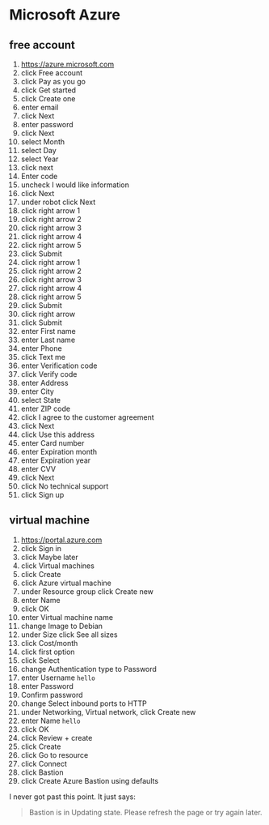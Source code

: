 # Microsoft Azure

## free account

1. https://azure.microsoft.com
2. click Free account
3. click Pay as you go
4. click Get started
5. click Create one
6. enter email
7. click Next
8. enter password
9. click Next
10. select Month
11. select Day
12. select Year
13. click next
14. Enter code
15. uncheck I would like information
16. click Next
17. under robot click Next
18. click right arrow 1
19. click right arrow 2
20. click right arrow 3
21. click right arrow 4
22. click right arrow 5
23. click Submit
24. click right arrow 1
25. click right arrow 2
26. click right arrow 3
27. click right arrow 4
28. click right arrow 5
29. click Submit
30. click right arrow
31. click Submit
32. enter First name
33. enter Last name
34. enter Phone
35. click Text me
36. enter Verification code
37. click Verify code
38. enter Address
39. enter City
40. select State
41. enter ZIP code
42. click I agree to the customer agreement
43. click Next
44. click Use this address
45. enter Card number
46. enter Expiration month
47. enter Expiration year
48. enter CVV
49. click Next
50. click No technical support
51. click Sign up

## virtual machine

1. https://portal.azure.com
2. click Sign in
3. click Maybe later
4. click Virtual machines
5. click Create
6. click Azure virtual machine
7. under Resource group click Create new
8. enter Name
9. click OK
10. enter Virtual machine name
11. change Image to Debian
12. under Size click See all sizes
13. click Cost/month
14. click first option
15. click Select
16. change Authentication type to Password
17. enter Username `hello`
18. enter Password
19. Confirm password
20. change Select inbound ports to HTTP
21. under Networking, Virtual network, click Create new
22. enter Name `hello`
23. click OK
24. click Review + create
25. click Create
26. click Go to resource
27. click Connect
28. click Bastion
29. click Create Azure Bastion using defaults

I never got past this point. It just says:

> Bastion is in Updating state. Please refresh the page or try again later.
